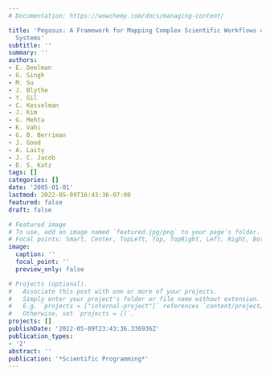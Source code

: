 ```yaml
---
# Documentation: https://wowchemy.com/docs/managing-content/

title: 'Pegasus: A Framework for Mapping Complex Scientific Workflows onto Distributed
  Systems'
subtitle: ''
summary: ''
authors:
- E. Deelman
- G. Singh
- M. Su
- J. Blythe
- Y. Gil
- C. Kesselman
- J. Kim
- G. Mehta
- K. Vahi
- G. B. Berriman
- J. Good
- A. Laity
- J. C. Jacob
- D. S. Katz
tags: []
categories: []
date: '2005-01-01'
lastmod: 2022-05-09T16:43:36-07:00
featured: false
draft: false

# Featured image
# To use, add an image named `featured.jpg/png` to your page's folder.
# Focal points: Smart, Center, TopLeft, Top, TopRight, Left, Right, BottomLeft, Bottom, BottomRight.
image:
  caption: ''
  focal_point: ''
  preview_only: false

# Projects (optional).
#   Associate this post with one or more of your projects.
#   Simply enter your project's folder or file name without extension.
#   E.g. `projects = ["internal-project"]` references `content/project/deep-learning/index.md`.
#   Otherwise, set `projects = []`.
projects: []
publishDate: '2022-05-09T23:43:36.336936Z'
publication_types:
- '2'
abstract: ''
publication: '*Scientific Programming*'
---
```

